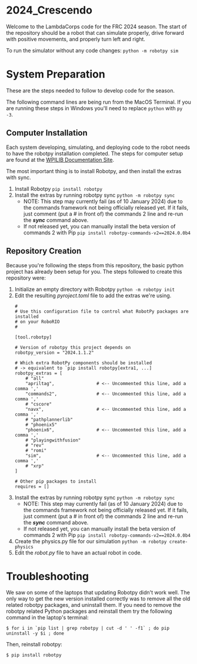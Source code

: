 # 2024_Crescendo
Welcome to the LambdaCorps code for the FRC 2024 season. The start of the repository should be a robot that can simulate properly, drive forward with positive movements, and properly turn left and right.

To run the simulator without any code changes:
```python -m robotpy sim```

# System Preparation
These are the steps needed to follow to develop code for the season.  

The following command lines are being run from the MacOS Terminal. If you are running these steps in Windows you'll need to replace ```python``` with ```py -3```.

## Computer Installation
Each system developing, simulating, and deploying code to the robot needs to have the robotpy installation completed.  The steps for computer setup are found at the [WPILIB Documentation Site](https://frcdocs.wpi.edu/en/latest/docs/zero-to-robot/step-2/python-setup.html).

The most important thing is to install Robotpy, and then install the extras with sync.
1. Install Robotpy
    ```pip install robotpy```
1. Install the extras by running robotpy sync
    ```python -m robotpy sync```
    * NOTE: This step may currently fail (as of 10 January 2024) due to the commands framework not being officially released yet. If it fails, just comment (put a # in front of) the commands 2 line and re-run the ___sync___ command above.
    * If not released yet, you can manually install the beta version of commands 2 with Pip
        ```pip install robotpy-commands-v2==2024.0.0b4```

## Repository Creation
Because you're following the steps from this repository, the basic python project has already been setup for you. The steps followed to create this repository were:
1. Initialize an empty directory with Robotpy
    ```python -m robotpy init```
1. Edit the resulting _pyroject.toml_ file to add the extras we're using.
    ```
    #
    # Use this configuration file to control what RobotPy packages are installed
    # on your RoboRIO
    #

    [tool.robotpy]

    # Version of robotpy this project depends on
    robotpy_version = "2024.1.1.2"

    # Which extra RobotPy components should be installed
    # -> equivalent to `pip install robotpy[extra1, ...]
    robotpy_extras = [
        # "all"
        "apriltag",                # <-- Uncommented this line, add a comma ','
        "commands2",               # <-- Uncommented this line, add a comma ','
        # "cscore"
        "navx",                    # <-- Uncommented this line, add a comma ','
        # "pathplannerlib"
        # "phoenix5"
        "phoenix6",                # <-- Uncommented this line, add a comma ','
        # "playingwithfusion"
        # "rev"
        # "romi"
        "sim",                     # <-- Uncommented this line, add a comma ','
        # "xrp"
    ]

    # Other pip packages to install
    requires = []
    ```
1. Install the extras by running robotpy sync
    ```python -m robotpy sync```
    * NOTE: This step may currently fail (as of 10 January 2024) due to the commands framework not being officially released yet. If it fails, just comment (put a # in front of) the commands 2 line and re-run the ___sync___ command above.
    * If not released yet, you can manually install the beta version of commands 2 with Pip
        ```pip install robotpy-commands-v2==2024.0.0b4```
1. Create the physics.py file for our simulation
    ```python -m robotpy create-physics```
1. Edit the _robot.py_ file to have an actual robot in code.

# Troubleshooting
We saw on some of the laptops that updating Robotpy didn't work well.  The only way to get the new version installed correctly was to remove all the old related robotpy packages, and uninstall them.  If you need to remove the robotpy related Python packages and reinstall them try the following command in the laptop's terminal:
```
$ for i in `pip list | grep robotpy | cut -d ' ' -f1` ; do pip uninstall -y $i ; done
```
Then, reinstall robotpy:
```
$ pip install robotpy
 ```